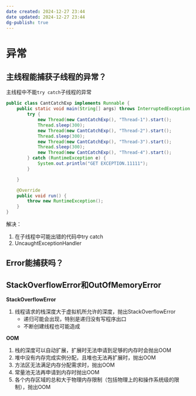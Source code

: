 ```yaml
---
date created: 2024-12-27 23:44
date updated: 2024-12-27 23:44
dg-publish: true
---
```


# 异常

## 主线程能捕获子线程的异常？

主线程中不能`try catch`子线程的异常

```java
public class CantCatchExp implements Runnable {
    public static void main(String[] args) throws InterruptedException {
        try {
            new Thread(new CantCatchExp(), "Thread-1").start();
            Thread.sleep(300);
            new Thread(new CantCatchExp(), "Thread-2").start();
            Thread.sleep(300);
            new Thread(new CantCatchExp(), "Thread-3").start();
            Thread.sleep(300);
            new Thread(new CantCatchExp(), "Thread-4").start();
        } catch (RuntimeException e) {
            System.out.println("GET EXCEPTION.11111");
        }

    }

    @Override
    public void run() {
        throw new RuntimeException();
    }
}
```

解决：

1. 在子线程中可能出错的代码中try catch
2. UncaughtExceptionHandler

## Error能捕获吗？

## StackOverflowError和OutOfMemoryError

**StackOverflowError**

1. 线程请求的栈深度大于虚拟机所允许的深度，抛出StackOverflowError
   - 递归可能会出现，特别是递归没有写程序出口
   - 不断创建线程也可能造成

**OOM**

1. 栈的深度可以自动扩展，扩展时无法申请到足够的内存时会抛出OOM
2. 堆中没有内存完成实例分配，且堆也无法再扩展时，抛出OOM
3. 方法区无法满足内存分配需求时，抛出OOM
4. 常量池无法再申请到内存时抛出OOM
5. 各个内存区域的总和大于物理内存限制（包括物理上的和操作系统级的限制），抛出OOM
